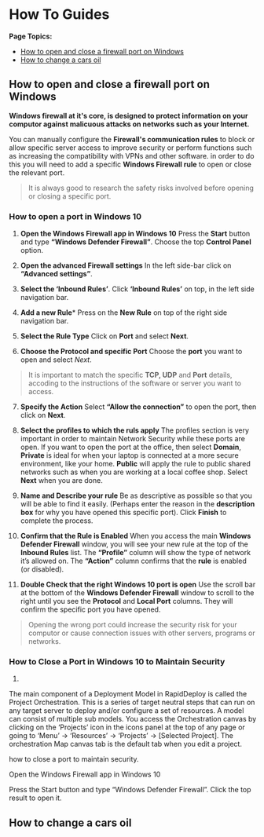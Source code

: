 # How To Guides

**Page Topics:**  

* [How to open and close a firewall port on Windows](#how-to-open-and-close-a-firewall-port-on-windows)
* [How to change a cars oil](#how-to-change-a-cars-oil)

## How to open and close a firewall port on Windows

**Windows firewall at it's core, is designed to protect information on your computor against malicuous attacks on networks such as your Internet.**

You can manually configure the **Firewall's communication rules** to block or allow specific server access to improve security or perform functions such as increasing the compatibility with VPNs and other software. in order to do this you will need to add a specific **Windows Firewall rule** to open or close the relevant port. 

> It is always good to research the safety risks involved before opening or closing a specific port.

### How to open a port in Windows 10

1. **Open the Windows Firewall app in Windows 10**
Press the **Start** button and type **“Windows Defender Firewall”**. Choose the top **Control Panel** option. 

2. **Open the advanced Firewall settings**
In the left side-bar click on  **“Advanced settings”**.

3. **Select the ‘Inbound Rules’**. 
Click **‘Inbound Rules’** on top, in the left side navigation bar.

4. **Add a new Rule***
Press on the **New Rule** on top of the right side navigation bar.

5. **Select the Rule Type** 
Click on **Port** and select **Next**.

6. **Choose the Protocol and specific Port**
Choose the **port** you want to open and select *Next*.

> It is important to match the specific **TCP, UDP** and **Port** details, accoding to the instructions of the software or server you want to access.

7. **Specify the Action**
Select **“Allow the connection”** to open the port, then click on **Next**.

8. **Select the profiles to which the ruls apply**
The profiles section is very important in order to maintain Network Security while these ports are open. If you want to open the port at the office, then select **Domain**, **Private** is ideal for when your laptop is connected at a more secure environment, like your home. **Public** will apply the rule to public shared networks such as when you are working at a local coffee shop. Select **Next** when you are done.

9.  **Name and Describe your rule**
Be as descriptive as possible so that you will be able to find it easily. (Perhaps enter the reason in the **description box** for why you have opened this specific port). Click **Finish** to complete the process.

10. **Confirm that the Rule is Enabled**
When you access the main **Windows Defender Firewall** window, you will see your new rule at the top of the **Inbound Rules** list. The **“Profile”** column will show the type of network it’s allowed on. The **“Action”** column confirms that the **rule** is enabled (or disabled).

11. **Double Check that the right Windows 10 port is open**
Use the scroll bar at the bottom of the **Windows Defender Firewall** window to scroll to the right until you see the **Protocol** and **Local Port** columns. They will confirm the specific port you have opened.

> Opening the wrong port could increase the security risk for your computor or cause connection issues with other servers, programs or networks.


### How to Close a Port in Windows 10 to Maintain Security

1. 






The main component of a Deployment Model in RapidDeploy is called the Project Orchestration. This is a series of target neutral steps that can run on any target server to deploy and/or configure a set of resources. A model can consist of multiple sub models. You access the Orchestration canvas by clicking on the ‘Projects’ icon in the icons panel at the top of any page or going to ‘Menu’ -> ‘Resources’ -> ‘Projects’ -> [Selected Project]. The orchestration Map canvas tab is the default tab when you edit a project.

 how to close a port to maintain security.



Open the Windows Firewall app in Windows 10

Press the Start button and type “Windows Defender Firewall”. Click the top result to open it.

## How to change a cars oil
